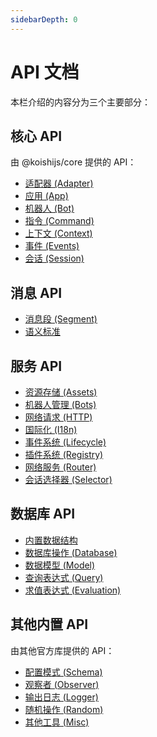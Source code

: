 ```yaml
---
sidebarDepth: 0
---
```


# API 文档

本栏介绍的内容分为三个主要部分：

## 核心 API

由 @koishijs/core 提供的 API：

- [适配器 (Adapter)](./core/adapter.md)
- [应用 (App)](./core/app.md)
- [机器人 (Bot)](./core/bot.md)
- [指令 (Command)](./core/command.md)
- [上下文 (Context)](./core/context.md)
- [事件 (Events)](./core/events.md)
- [会话 (Session)](./core/session.md)

## 消息 API

- [消息段 (Segment)](./message/segment.md)
- [语义标准](./message/standard.md)

## 服务 API

- [资源存储 (Assets)](./service/assets.md)
- [机器人管理 (Bots)](./service/bots.md)
- [网络请求 (HTTP)](./service/http.md)
- [国际化 (I18n)](./service/i18n.md)
- [事件系统 (Lifecycle)](./service/lifecycle.md)
- [插件系统 (Registry)](./service/registry.md)
- [网络服务 (Router)](./service/router.md)
- [会话选择器 (Selector)](./service/selector.md)

## 数据库 API

- [内置数据结构](./database/built-in.md)
- [数据库操作 (Database)](./database/database.md)
- [数据模型 (Model)](./database/model.md)
- [查询表达式 (Query)](./database/query.md)
- [求值表达式 (Evaluation)](./database/evaluation.md)

## 其他内置 API

由其他官方库提供的 API：

- [配置模式 (Schema)](./utils/schema.md)
- [观察者 (Observer)](./utils/observer.md)
- [输出日志 (Logger)](./utils/logger.md)
- [随机操作 (Random)](./utils/random.md)
- [其他工具 (Misc)](./utils/misc.md)
